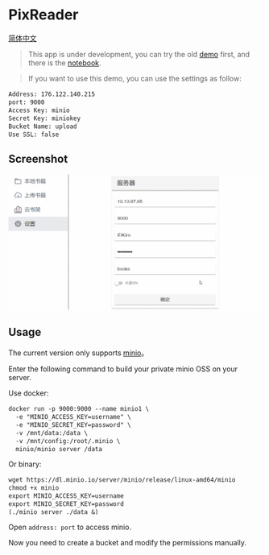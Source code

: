 # PixReader

[简体中文](./docs/README-zh.md)

> This app is under development, you can try the old [demo](http://book.idkiro.xyz/) first, and there is the [notebook](/docs/notebook/README.md).

> If you want to use this demo, you can use the settings as follow:

```
Address: 176.122.140.215
port: 9000  
Access Key: minio
Secret Key: miniokey
Bucket Name: upload
Use SSL: false
```

## Screenshot

![](./docs/imgs/demo.gif)

## Usage

The current version only supports [minio](https://github.com/minio/minio)。

Enter the following command to build your private minio OSS on your server.

Use docker:

```
docker run -p 9000:9000 --name minio1 \
  -e "MINIO_ACCESS_KEY=username" \
  -e "MINIO_SECRET_KEY=password" \
  -v /mnt/data:/data \
  -v /mnt/config:/root/.minio \
  minio/minio server /data
```

Or binary:

```
wget https://dl.minio.io/server/minio/release/linux-amd64/minio
chmod +x minio
export MINIO_ACCESS_KEY=username
export MINIO_SECRET_KEY=password
(./minio server ./data &)
```

Open `address: port` to access minio. 

Now you need to create a bucket and modify the permissions manually.